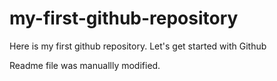 # my-first-github-repository
Here is my first github repository. Let's get started with Github

Readme file was manuallly modified.
